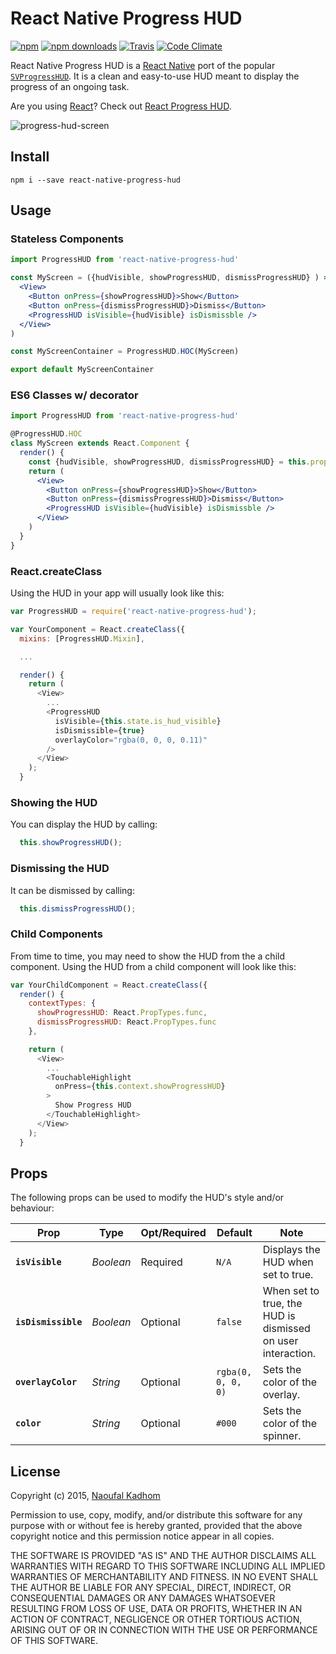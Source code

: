# React Native Progress HUD
[![npm](https://img.shields.io/npm/v/react-native-progress-hud.svg?style=flat-square)](https://www.npmjs.com/package/react-native-progress-hud)
[![npm downloads](https://img.shields.io/npm/dm/react-native-progress-hud.svg?style=flat-square)](https://www.npmjs.com/package/react-native-progress-hud)
[![Travis](https://img.shields.io/travis/naoufal/react-native-progress-hud/master.svg?style=flat-square)](https://travis-ci.org/naoufal/react-native-progress-hu://travis-ci.org/naoufal/react-native-progress-hud)
[![Code Climate](https://img.shields.io/codeclimate/github/naoufal/react-native-progress-hud.svg?style=flat-square)](https://codeclimate.com/github/naoufal/react-native-progress-hud)

React Native Progress HUD is a [React Native](https://facebook.github.io/react-native/) port of the popular [`SVProgressHUD`](https://github.com/TransitApp/SVProgressHUD).  It is a clean and easy-to-use HUD meant to display the progress of an ongoing task.

Are you using [React](https://facebook.github.io/react/)?  Check out [React Progress HUD](https://github.com/naoufal/react-progress-hud).

![progress-hud-screen](https://cloud.githubusercontent.com/assets/1627824/7716549/94f15754-fe61-11e4-9a59-358d460197f2.gif)

## Install
```shell
npm i --save react-native-progress-hud
```

## Usage

### Stateless Components

```jsx
import ProgressHUD from 'react-native-progress-hud'

const MyScreen = ({hudVisible, showProgressHUD, dismissProgressHUD} ) => (
  <View>
    <Button onPress={showProgressHUD}>Show</Button>
    <Button onPress={dismissProgressHUD}>Dismiss</Button>
    <ProgressHUD isVisible={hudVisible} isDismissble />
  </View>
)

const MyScreenContainer = ProgressHUD.HOC(MyScreen)

export default MyScreenContainer

```

### ES6 Classes w/ decorator

```jsx
import ProgressHUD from 'react-native-progress-hud'

@ProgressHUD.HOC
class MyScreen extends React.Component {
  render() {
    const {hudVisible, showProgressHUD, dismissProgressHUD} = this.props
    return (
      <View>
        <Button onPress={showProgressHUD}>Show</Button>
        <Button onPress={dismissProgressHUD}>Dismiss</Button>
        <ProgressHUD isVisible={hudVisible} isDismissble />
      </View>
    )
  }
}
```


### React.createClass

Using the HUD in your app will usually look like this:
```js
var ProgressHUD = require('react-native-progress-hud');

var YourComponent = React.createClass({
  mixins: [ProgressHUD.Mixin],

  ...

  render() {
    return (
      <View>
        ...
        <ProgressHUD
          isVisible={this.state.is_hud_visible}
          isDismissible={true}
          overlayColor="rgba(0, 0, 0, 0.11)"
        />
      </View>
    );
  }
```

### Showing the HUD
You can display the HUD by calling:
```js
  this.showProgressHUD();
```

### Dismissing the HUD
It can be dismissed by calling:
```js
  this.dismissProgressHUD();
```

### Child Components
From time to time, you may need to show the HUD from the a child component.  Using the HUD from a child component will look like this:

```js
var YourChildComponent = React.createClass({
  render() {
    contextTypes: {
      showProgressHUD: React.PropTypes.func,
      dismissProgressHUD: React.PropTypes.func
    },

    return (
      <View>
        ...
        <TouchableHighlight
          onPress={this.context.showProgressHUD}
        >
          Show Progress HUD
        </TouchableHighlight>
      </View>
    );
  }
```

## Props
The following props can be used to modify the HUD's style and/or behaviour:

| Prop | Type | Opt/Required | Default | Note |
|---|---|---|---|---|
|__`isVisible`__|_Boolean_|Required|`N/A`|Displays the HUD when set to true.
|__`isDismissible`__|_Boolean_|Optional|`false`|When set to true, the HUD is dismissed on user interaction.
|__`overlayColor`__|_String_|Optional|`rgba(0, 0, 0, 0)`|Sets the color of the overlay.
|__`color`__|_String_|Optional|`#000`|Sets the color of the spinner.

## License
Copyright (c) 2015, [Naoufal Kadhom](http://naoufal.com)

Permission to use, copy, modify, and/or distribute this software for any purpose with or without fee is hereby granted, provided that the above copyright notice and this permission notice appear in all copies.

THE SOFTWARE IS PROVIDED "AS IS" AND THE AUTHOR DISCLAIMS ALL WARRANTIES WITH REGARD TO THIS SOFTWARE INCLUDING ALL IMPLIED WARRANTIES OF MERCHANTABILITY AND FITNESS. IN NO EVENT SHALL THE AUTHOR BE LIABLE FOR ANY SPECIAL, DIRECT, INDIRECT, OR CONSEQUENTIAL DAMAGES OR ANY DAMAGES WHATSOEVER RESULTING FROM LOSS OF USE, DATA OR PROFITS, WHETHER IN AN ACTION OF CONTRACT, NEGLIGENCE OR OTHER TORTIOUS ACTION, ARISING OUT OF OR IN CONNECTION WITH THE USE OR PERFORMANCE OF THIS SOFTWARE.
